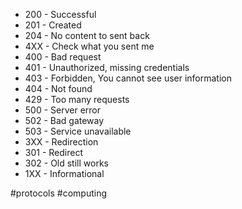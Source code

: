 * 200 - Successful
* 201 - Created
* 204 - No content to sent back
* 4XX - Check what you sent me
* 400 - Bad request
* 401 - Unauthorized, missing credentials
* 403 - Forbidden, You cannot see user information
* 404 - Not found
* 429 - Too many requests
* 500 - Server error
* 502 - Bad gateway
* 503 - Service unavailable
* 3XX - Redirection
* 301 - Redirect
* 302 - Old still works
* 1XX - Informational

#protocols #computing